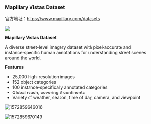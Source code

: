 ### Mapillary Vistas Dataset

官方地址：https://www.mapillary.com/datasets



![](C:\Users\j00496872\AppData\Roaming\Typora\typora-user-images\1572859724050.png)

**Mapillary Vistas Dataset**

A diverse street-level imagery dataset with pixel‑accurate and instance‑specific human annotations for understanding street scenes around the world.

**Features**

- 25,000 high-resolution images
- 152 object categories
- 100 instance-specifically annotated categories
- Global reach, covering 6 continents
- Variety of weather, season, time of day, camera, and viewpoint

![1572859646016](D:\Notes\raw_images\1572859646016.png)

![1572859670149](D:\Notes\raw_images\1572859670149.png)


